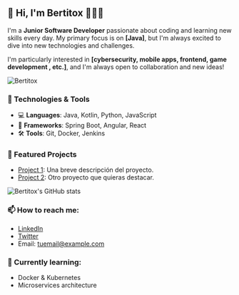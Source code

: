 ## 👾 Hi, I'm Bertitox 🧑🏻‍💻

I'm a **Junior Software Developer** passionate about coding and learning new skills every day. My primary focus is on **[Java]**, but I'm always excited to dive into new technologies and challenges.

I'm particularly interested in **[cybersecurity, mobile apps, frontend, game development , etc.]**, and I'm always open to collaboration and new ideas!

![Bertitox](https://img.shields.io/badge/Bertitox-blue?style=flat-square&logo=github)

### 🚀 Technologies & Tools

- 💻 **Languages**: Java, Kotlin, Python, JavaScript
- 🔧 **Frameworks**: Spring Boot, Angular, React
- 🛠 **Tools**: Git, Docker, Jenkins

### 💼 Featured Projects

- [Project 1](link): Una breve descripción del proyecto.
- [Project 2](link): Otro proyecto que quieras destacar.

![Bertitox's GitHub stats](https://github-readme-stats.vercel.app/api?username=tuusuario&show_icons=true&theme=radical)

### 📫 How to reach me:

- [LinkedIn](https://linkedin.com/in/tuusuario)
- [Twitter](https://twitter.com/tuusuario)
- Email: tuemail@example.com

### 🌱 Currently learning:
- Docker & Kubernetes
- Microservices architecture
